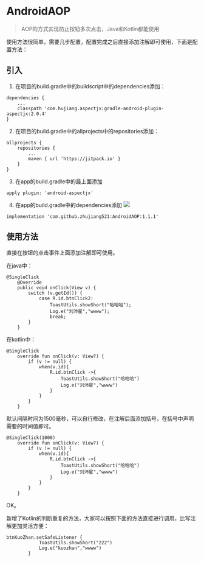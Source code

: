 # AndroidAOP

> AOP的方式实现防止按钮多次点击，Java和Kotlin都能使用

使用方法很简单，需要几步配置，配置完成之后直接添加注解即可使用，下面是配置方法：

## 引入

1. 在项目的build.gradle中的buildscript中的dependencies添加：

```
dependencies {
    ...
    classpath 'com.hujiang.aspectjx:gradle-android-plugin-aspectjx:2.0.4'
}
```

2. 在项目的build.gradle中的allprojects中的repositories添加：

```
allprojects {
    repositories {
        ...
        maven { url 'https://jitpack.io' }
    }
}
```

3. 在app的build.gradle中的最上面添加

```
apply plugin: 'android-aspectjx'
```

4. 在app的build.gradle中的dependencies添加
[![](https://jitpack.io/v/zhujiang521/AndroidAOP.svg)](https://jitpack.io/#zhujiang521/AndroidAOP)

```
implementation 'com.github.zhujiang521:AndroidAOP:1.1.1'
```

## 使用方法

直接在按钮的点击事件上面添加注解即可使用。

在java中：

```
@SingleClick
    @Override
    public void onClick(View v) {
        switch (v.getId()) {
            case R.id.btnClick2:
                ToastUtils.showShort("哈哈哈");
                Log.e("刘沛星","wwww");
                break;
        }
    }
```

在kotlin中：

```
@SingleClick
    override fun onClick(v: View?) {
        if (v != null) {
            when(v.id){
                R.id.btnClick ->{
                    ToastUtils.showShort("哈哈哈")
                    Log.e("刘沛星","wwww")
                }
            }
        }
    }
```

默认间隔时间为1500毫秒，可以自行修改，在注解后面添加括号，在括号中声明需要的时间值即可。

```
@SingleClick(1000)
    override fun onClick(v: View?) {
        if (v != null) {
            when(v.id){
                R.id.btnClick ->{
                    ToastUtils.showShort("哈哈哈")
                    Log.e("刘沛星","wwww")
                }
            }
        }
    }
```

OK。

新增了Kotlin的判断重复的方法，大家可以按照下面的方法直接进行调用，比写注解更加灵活方便：

```
btnKuoZhan.setSafeListener {
            ToastUtils.showShort("222")
            Log.e("kuozhan","wwww")
        }
```

